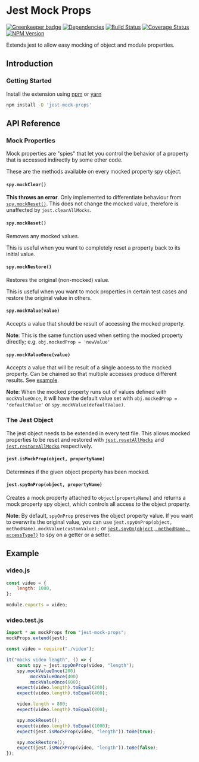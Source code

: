 # Jest Mock Props

[![Greenkeeper badge](https://badges.greenkeeper.io/iamogbz/jest-mock-props.svg)](https://greenkeeper.io/)
[![Dependencies](https://david-dm.org/iamogbz/jest-mock-props.svg)](https://github.com/iamogbz/jest-mock-props)
[![Build Status](https://travis-ci.org/iamogbz/jest-mock-props.svg?branch=master)](https://travis-ci.org/iamogbz/jest-mock-props)
[![Coverage Status](https://coveralls.io/repos/github/iamogbz/jest-mock-props/badge.svg?branch=master&cache=1)](https://coveralls.io/github/iamogbz/jest-mock-props?branch=master)
[![NPM Version](https://img.shields.io/npm/v/jest-mock-props.svg)](https://www.npmjs.com/package/jest-mock-props)

Extends jest to allow easy mocking of object and module properties.

## Introduction

### Getting Started

Install the extension using [npm](https://docs.npmjs.com/cli/install.html) or [yarn](https://yarnpkg.com/en/docs/usage)

```sh
npm install -D 'jest-mock-props'
```

## API Reference

### Mock Properties

Mock properties are "spies" that let you control the behavior of a property that is accessed indirectly by some other code.

These are the methods available on every mocked property spy object.

#### `spy.mockClear()`

**This throws an error**. Only implemented to differentiate behaviour from [`spy.mockReset()`](#spypmockreset). This does not change the mocked value, therefore is unaffected by `jest.clearAllMocks`.

#### `spy.mockReset()`

Removes any mocked values.

This is useful when you want to completely reset a property back to its initial value.

#### `spy.mockRestore()`

Restores the original (non-mocked) value.

This is useful when you want to mock properties in certain test cases and restore the original value in others.

#### `spy.mockValue(value)`

Accepts a value that should be result of accessing the mocked property.

**Note**: This is the same function used when setting the mocked property directly; e.g. `obj.mockedProp = 'newValue'`

#### `spy.mockValueOnce(value)`

Accepts a value that will be result of a single access to the mocked property. Can be chained so that multiple accesses produce different results. See [example](#videotestjs).

**Note**: When the mocked property runs out of values defined with `mockValueOnce`, it will have the default value set with `obj.mockedProp = 'defaultValue'` or `spy.mockValue(defaultValue)`.

### The Jest Object

The jest object needs to be extended in every test file. This allows mocked properties to be reset and restored with [`jest.resetAllMocks`](https://jestjs.io/docs/en/jest-object#jestresetallmocks) and [`jest.restoreAllMocks`](https://jestjs.io/docs/en/jest-object#jestrestoreallmocks) respectively.

#### `jest.isMockProp(object, propertyName)`

Determines if the given object property has been mocked.

#### `jest.spyOnProp(object, propertyName)`

Creates a mock property attached to `object[propertyName]` and returns a mock property spy object, which controls all access to the object property.

**Note**: By default, `spyOnProp` preserves the object property value. If you want to overwrite the original value, you can use `jest.spyOnProp(object, methodName).mockValue(customValue);` or [`jest.spyOn(object, methodName, accessType?)`](https://jestjs.io/docs/en/jest-object#jestspyonobject-methodname-accesstype) to spy on a getter or a setter.

## Example

### video.js

```js
const video = {
    length: 1000,
};

module.exports = video;
```

### video.test.js

```js
import * as mockProps from "jest-mock-props";
mockProps.extend(jest);

const video = require("./video");

it("mocks video length", () => {
    const spy = jest.spyOnProp(video, "length");
    spy.mockValueOnce(200)
        .mockValueOnce(400)
        .mockValueOnce(600);
    expect(video.length).toEqual(200);
    expect(video.length).toEqual(400);

    video.length = 800;
    expect(video.length).toEqual(800);

    spy.mockReset();
    expect(video.length).toEqual(1000);
    expect(jest.isMockProp(video, "length")).toBe(true);

    spy.mockRestore();
    expect(jest.isMockProp(video, "length")).toBe(false);
});
```
